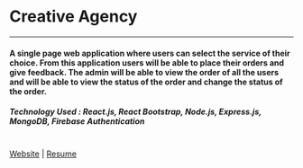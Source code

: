 # Creative Agency
___

#### A single page web application where users can select the service of their choice. From this application users will be able to place their orders and give feedback. The admin will be able to view the order of all the users and will be able to view the status of the order and change the status of the order.

##### Technology Used : React.js, React Bootstrap, Node.js, Express.js, MongoDB, Firebase Authentication
\
[Website](https://creative-agency-2020.web.app/) | [Resume](https://drive.google.com/file/d/1glAZTxGi0fT7dcWymtLVImHUR6ZkIAHD/view?usp=sharing)
